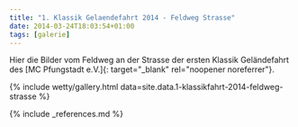 ```yaml
---
title: "1. Klassik Gelaendefahrt 2014 - Feldweg Strasse"
date: 2014-03-24T18:03:54+01:00
tags: [galerie]
---
```

Hier die Bilder vom Feldweg an der Strasse der ersten Klassik Geländefahrt des [MC Pfungstadt e.V.]{: target="_blank" rel="noopener noreferrer"}.

<!--more-->

{% include wetty/gallery.html data=site.data.1-klassikfahrt-2014-feldweg-strasse %}


{% include _references.md %}
